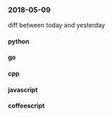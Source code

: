 ### 2018-05-09
diff between today and yesterday

#### python

#### go

#### cpp

#### javascript

#### coffeescript
